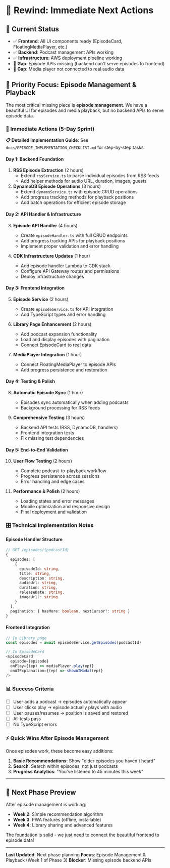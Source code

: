 # 🚀 Rewind: Immediate Next Actions

## 📍 Current Status

- ✅ **Frontend**: All UI components ready (EpisodeCard, FloatingMediaPlayer, etc.)
- ✅ **Backend**: Podcast management APIs working
- ✅ **Infrastructure**: AWS deployment pipeline working
- 🚧 **Gap**: Episode APIs missing (backend can't serve episodes to frontend)
- 🚧 **Gap**: Media player not connected to real audio data

## 🎯 Priority Focus: Episode Management & Playback

The most critical missing piece is **episode management**. We have a beautiful UI for episodes and media playback, but no backend APIs to serve episode data.

### 🔧 Immediate Actions (5-Day Sprint)

**📋 Detailed Implementation Guide**: See `docs/EPISODE_IMPLEMENTATION_CHECKLIST.md` for step-by-step tasks

#### Day 1: Backend Foundation

1. **RSS Episode Extraction** (2 hours)
   - Extend `rssService.ts` to parse individual episodes from RSS feeds
   - Add helper methods for audio URL, duration, images, guests
2. **DynamoDB Episode Operations** (3 hours)
   - Extend `dynamoService.ts` with episode CRUD operations
   - Add progress tracking methods for playback positions
   - Add batch operations for efficient episode storage

#### Day 2: API Handler & Infrastructure

3. **Episode API Handler** (4 hours)
   - Create `episodeHandler.ts` with full CRUD endpoints
   - Add progress tracking APIs for playback positions
   - Implement proper validation and error handling

4. **CDK Infrastructure Updates** (1 hour)
   - Add episode handler Lambda to CDK stack
   - Configure API Gateway routes and permissions
   - Deploy infrastructure changes

#### Day 3: Frontend Integration

5. **Episode Service** (2 hours)
   - Create `episodeService.ts` for API integration
   - Add TypeScript types and error handling

6. **Library Page Enhancement** (2 hours)
   - Add podcast expansion functionality
   - Load and display episodes with pagination
   - Connect EpisodeCard to real data

7. **MediaPlayer Integration** (1 hour)
   - Connect FloatingMediaPlayer to episode APIs
   - Add progress persistence and restoration

#### Day 4: Testing & Polish

8. **Automatic Episode Sync** (1 hour)
   - Episodes sync automatically when adding podcasts
   - Background processing for RSS feeds

9. **Comprehensive Testing** (3 hours)
   - Backend API tests (RSS, DynamoDB, handlers)
   - Frontend integration tests
   - Fix missing test dependencies

#### Day 5: End-to-End Validation

10. **User Flow Testing** (2 hours)
    - Complete podcast-to-playback workflow
    - Progress persistence across sessions
    - Error handling and edge cases

11. **Performance & Polish** (2 hours)
    - Loading states and error messages
    - Mobile optimization and responsive design
    - Final deployment and validation

### 🎛️ Technical Implementation Notes

#### Episode Handler Structure

```typescript
// GET /episodes/{podcastId}
{
  episodes: [
    {
      episodeId: string,
      title: string,
      description: string,
      audioUrl: string,
      duration: string,
      releaseDate: string,
      imageUrl?: string
    }
  ],
  pagination: { hasMore: boolean, nextCursor?: string }
}
```

#### Frontend Integration

```typescript
// In Library page
const episodes = await episodeService.getEpisodes(podcastId)

// In EpisodeCard
<EpisodeCard
  episode={episode}
  onPlay={(ep) => mediaPlayer.play(ep)}
  onAIExplanation={(ep) => showAIModal(ep)}
/>
```

### 📊 Success Criteria

- [ ] User adds a podcast → episodes automatically appear
- [ ] User clicks play → episode actually plays with audio
- [ ] User pauses/resumes → position is saved and restored
- [ ] All tests pass
- [ ] No TypeScript errors

### ⚡ Quick Wins After Episode Management

Once episodes work, these become easy additions:

1. **Basic Recommendations**: Show "older episodes you haven't heard"
2. **Search**: Search within episodes, not just podcasts
3. **Progress Analytics**: "You've listened to 45 minutes this week"

---

## 🔄 Next Phase Preview

After episode management is working:

- **Week 2**: Simple recommendation algorithm
- **Week 3**: PWA features (offline, installable)
- **Week 4**: Library sharing and advanced features

The foundation is solid - we just need to connect the beautiful frontend to episode data!

---

**Last Updated**: Next phase planning
**Focus**: Episode Management & Playback (Week 1 of Phase 3)
**Blocker**: Missing episode backend APIs
